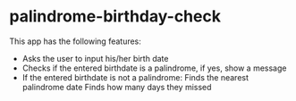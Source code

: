 # palindrome-birthday-check

This app has the following features: 

* Asks the user to input his/her birth date
* Checks if the entered birthdate is a palindrome, if yes, show a message
* If the entered birthdate is not a palindrome:
           Finds the nearest palindrome date
           Finds how many days they missed
